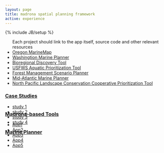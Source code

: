 ```yaml
---
layout: page
title: madrona spatial planning framework
active: experience
---
```

{% include JB/setup %}
<div class="row">
	<div class="span8">
		<ul>
			Each project should link to the app itself, source code and other relevant resources
			<li><a href="http://oregon.marinemap.org/">Oregon MarineMap</a></li>
			<li><a href="washington.marineplanning.org">Washingtion Marine Planner</a></li>
			<li><a href="http://bioregions.apps.ecotrust.org/">Bioregional Discovery Tool</a></li>    
			<li><a href="http://aquatic-priorities.apps.ecotrust.org">USFWS Aquatic Prioritization Tool</a></li>
			<li><a href="https://github.com/Ecotrust/land_owner_tools">Forest Management Scenario Planner</a></li>
			<li><a href="https://github.com/Ecotrust/marco-portal">Mid-Atlantic Marine Planner</a></li>
			<li><a href="https://github.com/Ecotrust/nplcc">North Pacific Landscape Conservation Cooperative Prioritization Tool</a></li>
		</ul>
	</div>
	<div class="span4">
		<div class="row">
			<div id="accordion2" class="accordion">
	            <div class="accordion-group">
	              <div class="accordion-heading">
	                <a href="#collapseOne" data-parent="#accordion2" data-toggle="collapse" class="accordion-toggle">
	                  <h3>Case Studies</h3>
	                </a>
	              </div>
	              <div class="accordion-body collapse" id="collapseOne" style="height: 0px;">
	                <div class="accordion-inner">
	                  <ul class="unstyled">
	                  	<li><a href="#1">study 1</a></li>
	                  	<li><a href="#2">study 2</a></li>
	                  	<li><a href="#3">study 3</a></li>
	                  	<li><a href="#4">study 4</a></li>
	                  </ul>
	                </div>
	              </div>
	            </div>
	            <div class="accordion-group">
	              <div class="accordion-heading">
	                <a href="#collapseTwo" data-parent="#accordion2" data-toggle="collapse" class="accordion-toggle">
	                  <h3>Madrona-based Tools</h3>
	                </a>
	              </div>
	              <div class="accordion-body collapse" id="collapseTwo" style="height: 0px;">
	                <div class="accordion-inner">
	                  <ul class="unstyled">
		                  <li><a href="#app1">App1</a></li>
		                  <li><a href="#app2">App2</a></li>
		                  <li><a href="#app3">App3</a></li>
		                  <li><a href="#app4">App4</a></li>
		                  <li><a href="#app5">App5</a></li>
		              </ul>
	                </div>
	              </div>
	            </div>
	            <div class="accordion-group">
	              <div class="accordion-heading">
	                <a href="#collapseThree" data-parent="#accordion2" data-toggle="collapse" class="accordion-toggle">
	                  <h3>Marine Planner</h3>
	                </a>
	              </div>
	              <div class="accordion-body collapse" id="collapseThree">
	                <div class="accordion-inner">
	                </div>	              	
	              </div>
	            </div>
	      </div>
		</div>
	</div>	
</div>